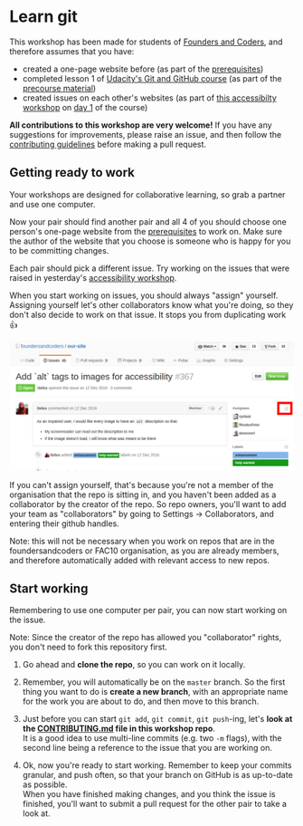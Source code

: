 # Learn git

This workshop has been made for students of [Founders and Coders](www.founderandcoders.com), and therefore assumes that you have:
 + created a one-page website before (as part of the [prerequisites](www.founderandcoders.com/apply))
 + completed lesson 1 of [Udacity's Git and GitHub course](https://www.udacity.com/course/how-to-use-git-and-github--ud775) (as part of the [precourse material](https://github.com/foundersandcoders/master-reference/tree/master/coursebook/precourse))
 + created issues on each other's websites (as part of [this accessibilty workshop](https://github.com/jsms90/web-accessibility/blob/master/putting-yourself-in-someone-elses-shoes.md#exercises) on [day 1](https://github.com/foundersandcoders/master-reference/tree/master/coursebook/week-1) of the course)

 **All contributions to this workshop are very welcome!** If you have any suggestions for improvements, please raise an issue, and then follow the [contributing guidelines](./CONTRIBUTING.md) before making a pull request.

## Getting ready to work
Your workshops are designed for collaborative learning, so grab a partner and use one computer.

Now your pair should find another pair and all 4 of you should choose one person's one-page website from the [prerequisites](www.foundersandcoders.com/apply) to work on. Make sure the author of the website that you choose is someone who is happy for you to be committing changes.

Each pair should pick a different issue. Try working on the issues that were raised in yesterday's [accessibility workshop](https://github.com/jsms90/web-accessibility/blob/master/putting-yourself-in-someone-elses-shoes.md#exercises).

When you start working on issues, you should always "assign" yourself. Assigning yourself let's other collaborators know what you're doing, so they don't also decide to work on that issue. It stops you from duplicating work :+1:

![Click on "assign" in GitHub](./images/assign.png)

If you can't assign yourself, that's because you're not a member of the organisation that the repo is sitting in, and you haven't been added as a collaborator by the creator of the repo. So repo owners, you'll want to add your team as "collaborators" by going to Settings -> Collaborators, and entering their github handles.

Note: this will not be necessary when you work on repos that are in the foundersandcoders or FAC10 organisation, as you are already members, and therefore automatically added with relevant access to new repos.

## Start working

Remembering to use one computer per pair, you can now start working on the issue.

Note: Since the creator of the repo has allowed you "collaborator" rights, you don't need to fork this repository first.

1. Go ahead and **clone the repo**, so you can work on it locally.

2. Remember, you will automatically be on the `master` branch. So the first thing you want to do is **create a new branch**, with an appropriate name for the work you are about to do, and then move to this branch.

3. Just before you can start `git add`, `git commit`, `git push`-ing, let's **look at the [CONTRIBUTING.md](./CONTRIBUTING.md) file in this workshop repo**.  
It is a good idea to use multi-line commits (e.g. two `-m` flags), with the second line being a reference to the issue that you are working on.

4. Ok, now you're ready to start working. Remember to keep your commits granular, and push often, so that your branch on GitHub is as up-to-date as possible.  
When you have finished making changes, and you think the issue is finished, you'll want to submit a pull request for the other pair to take a look at.
